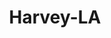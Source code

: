 ---
title: Harvey-LA
slug: harvey-la
f_state:
- cms/state/louisiana.md
f_locations:
- cms/payday-loan/advance-america-1862.md
- cms/payday-loan/advance-america-3025.md
- cms/payday-loan/any-kind-check-cashing-4600.md
- cms/payday-loan/any-kind-check-cashing-4601.md
- cms/payday-loan/cash-cow-6981.md
- cms/payday-loan/cash-tyme-8891.md
- cms/payday-loan/check-cashing-any-kind-check-cashing-centers-10792.md
- cms/payday-loan/check-into-cash-12032.md
- cms/payday-loan/check-into-cash-12067.md
- cms/payday-loan/check-into-cash-12068.md
- cms/payday-loan/check-into-cash-of-louisiana-13402.md
- cms/payday-loan/check-mart-of-louisiana-13797.md
- cms/payday-loan/easy-money-emg-16614.md
- cms/payday-loan/easy-money-of-louisiana-inc-16664.md
- cms/payday-loan/easy-money-of-virginia-inc-16674.md
- cms/payday-loan/gulf-payday-19247.md
- cms/payday-loan/gulf-payday-19248.md
- cms/payday-loan/gulf-payday-loan-19249.md
- cms/payday-loan/money-mart-21450.md
- cms/payday-loan/national-cash-advance-22505.md
- cms/payday-loan/payway-financial-24277.md
updated-on: '2024-05-30T13:41:28.615Z'
created-on: '2024-05-30T13:41:28.615Z'
published-on: '2024-05-30T13:54:32.469Z'
f_city: Harvey
layout: '[city].html'
tags: city
---